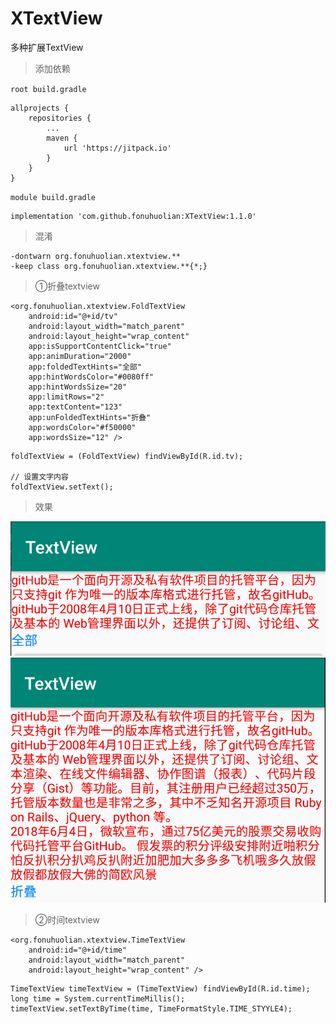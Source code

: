 # XTextView
多种扩展TextView

> 添加依赖

`root build.gradle `
```
allprojects {
    repositories {
        ...
        maven {
            url 'https://jitpack.io'
        }
    }
}
```
`module build.gradle `
```
implementation 'com.github.fonuhuolian:XTextView:1.1.0'
```

> 混淆
```
-dontwarn org.fonuhuolian.xtextview.**
-keep class org.fonuhuolian.xtextview.**{*;}
```

> ①折叠textview

```
<org.fonuhuolian.xtextview.FoldTextView
    android:id="@+id/tv"
    android:layout_width="match_parent"
    android:layout_height="wrap_content"
    app:isSupportContentClick="true"
    app:animDuration="2000"
    app:foldedTextHints="全部"
    app:hintWordsColor="#0080ff"
    app:hintWordsSize="20"
    app:limitRows="2"
    app:textContent="123"
    app:unFoldedTextHints="折叠"
    app:wordsColor="#f50000"
    app:wordsSize="12" />
```

```
foldTextView = (FoldTextView) findViewById(R.id.tv);

// 设置文字内容
foldTextView.setText();
```

> 效果

![效果1](https://github.com/fonuhuolian/XTextView/blob/master/screenshots/a.png?raw=true)
![效果2](https://github.com/fonuhuolian/XTextView/blob/master/screenshots/b.png?raw=true)

> ②时间textview

```
<org.fonuhuolian.xtextview.TimeTextView
    android:id="@+id/time"
    android:layout_width="match_parent"
    android:layout_height="wrap_content" />
```

```
TimeTextView timeTextView = (TimeTextView) findViewById(R.id.time);
long time = System.currentTimeMillis();
timeTextView.setTextByTime(time, TimeFormatStyle.TIME_STYYLE4);
```
